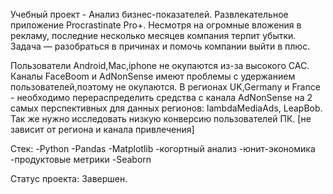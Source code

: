 Учебный проект - Анализ бизнес-показателей. 
Развлекательноe приложение Procrastinate Pro+. Несмотря на огромные вложения в рекламу, последние несколько месяцев компания терпит убытки. Задача — разобраться в причинах и помочь компании выйти в плюс.

Пользователи Android,Mac,iphone не окупаются из-за высокого CAC. Каналы FaceBoom и AdNonSense имеют проблемы с удержанием пользователей,поэтому не окупаются. В регионах UK,Germany и France - необходимо перераспределить средства с канала AdNonSense на 2 самых перспективных для данных регионов: lambdaMediaAds, LeapBob. Так же нужно исследовать низкую конверсию пользователей ПК. [не зависит от региона и канала привлечения]

Стек: 
  -Python
  -Pandas
  -Matplotlib
  -когортный анализ
  -юнит-экономика
  -продуктовые метрики
  -Seaborn
  
Статус проекта:   Завершен.
